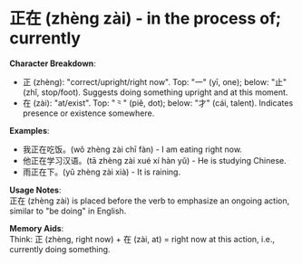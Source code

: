 # **正在 (zhèng zài) - in the process of; currently**

**Character Breakdown**:  
- 正 (zhèng): "correct/upright/right now". Top: "一" (yī, one); below: "止" (zhǐ, stop/foot). Suggests doing something upright and at this moment.  
- 在 (zài): "at/exist". Top: "⺀" (piě, dot); below: "才" (cái, talent). Indicates presence or existence somewhere.

**Examples**:  
- 我正在吃饭。(wǒ zhèng zài chī fàn) - I am eating right now.  
- 他正在学习汉语。(tā zhèng zài xué xí hàn yǔ) - He is studying Chinese.  
- 雨正在下。(yǔ zhèng zài xià) - It is raining.

**Usage Notes**:  
正在 (zhèng zài) is placed before the verb to emphasize an ongoing action, similar to "be doing" in English.

**Memory Aids**:  
Think: 正 (zhèng, right now) + 在 (zài, at) = right now at this action, i.e., currently doing something.